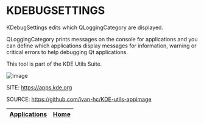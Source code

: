 # KDEBUGSETTINGS

 KDebugSettings edits which QLoggingCategory are displayed.
 
 QLoggingCategory prints messages on the console for applications and you  can define which applications display messages for information, warning or critical errors to help debugging Qt applications.

 This tool is part of the KDE Utils Suite.

 ![image](https://cdn.kde.org/screenshots/kdebugsettings/kdebugsettings.png)

 SITE: https://apps.kde.org

 SOURCE: https://github.com/ivan-hc/KDE-utils-appimage

 | [Applications](https://portable-linux-apps.github.io/apps.html) | [Home](https://portable-linux-apps.github.io)
 | --- | --- |
